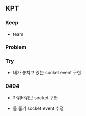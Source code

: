 ## KPT

### Keep
- team

### Problem

### Try

- 내가 놓치고 있는 socket event 구현

### 0404

- 가위바위보 socket 구현

- 돌 줍기 socket event 수정